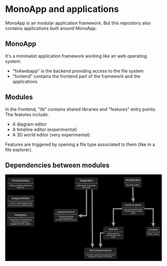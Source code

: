 # MonoApp and applications

MonoApp is an modular application framework. But this repository also contains applications built around MonoApp.

## MonoApp

It's a minimalist application framework working like an web operating system:

- "fs4webapp" is the backend providing access to the file system
- "fontend" contains the frontend part of the framework and the applications 

## Modules

In the frontend, "lib" contains shared libraries and "features" entry points. The features include:

- A diagram editor
- A timeline editor (experimental)
- A 3D world editor (very experimental)

Features are triggered by opening a file type associated to them (like in a file explorer).

## Dependencies between modules

![MonoApp](./doc/MonoApp.png)
